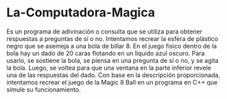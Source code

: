 # La-Computadora-Magica

Es un programa de adivinación o consulta que se utiliza para obtener respuestas a preguntas de sí o no. Intentamos recrear la esfera de plástico negro que se asemeja a una bola de billar 8. 
En el juego fisico dentro de la bola hay un dado de 20 caras flotando en un líquido azul oscuro. Para usarlo, se sostiene la bola, se piensa en una pregunta de sí o no, y se agita la bola. Luego, se voltea para que una ventana en la parte inferior revele una de las respuestas del dado.
Con base en la descripción proporcionada, intentamos recrear el juego de la Magic 8 Ball en un programa en C++ que simule su funcionamiento.
